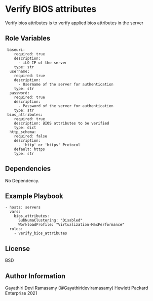 Verify BIOS attributes
=========

Verify bios attributes is to verify applied bios attributes in the server

Role Variables
--------------

```
 baseuri:
    required: true
    description:
      - iLO IP of the server
    type: str
  username:
    required: true
    description:
      - Username of the server for authentication
    type: str
  password:
    required: true
    description:
      - Password of the server for authentication
    type: str
 bios_attributes:
    required: true
    description: BIOS attributes to be verified
    type: dict
  http_schema:
    required: false
    description:
      - 'http' or 'https' Protocol
    default: https
    type: str
```

Dependencies
------------

No Dependency.

Example Playbook
----------------

```
- hosts: servers
  vars:
    bios_attributes:
      SubNumaClustering: "Disabled"
      WorkloadProfile: "Virtualization-MaxPerformance"
  roles:
    - verify_bios_attributes
```

License
-------

BSD

Author Information
------------------

Gayathiri Devi Ramasamy (@Gayathirideviramasamy) Hewlett Packard Enterprise 2021 
